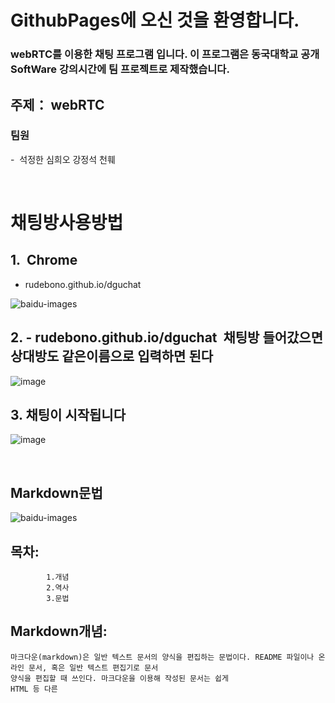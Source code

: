 # GithubPages에 오신 것을 환영합니다.
### webRTC를 이용한 채팅 프로그램 입니다. 이 프로그램은 동국대학교 공개 SoftWare 강의시간에 팀 프로젝트로 제작했습니다.
## 주제： webRTC
### 팀원
-  석정한 심희오 강정석 천훼 
      
          
                
            
# 채팅방사용방법 
## 1.  Chrome   
- rudebono.github.io/dguchat 
       
![baidu-images](https://timgsa.baidu.com/timg?image&quality=80&size=b9999_10000&sec=1496835440507&di=a56e15f2e0a339b836b10bf8c12824a7&imgtype=0&src=http%3A%2F%2Fi0.hexun.com%2F2017-06-02%2F189454793.jpg) 
## 2. - rudebono.github.io/dguchat  채팅방 들어갔으면 상대방도 같은이름으로 입력하면 된다 
![image](https://github.com/chen7206/webRTC/blob/master/%E5%BE%AE%E4%BF%A1%E5%9B%BE%E7%89%87_20170607204350.jpg?raw=true) 
## 3. 채팅이 시작됩니다 
![image](https://github.com/chen7206/webRTC/blob/master/%E5%BE%AE%E4%BF%A1%E5%9B%BE%E7%89%87_20170607205013_%E5%89%AF%E6%9C%AC.jpg?raw=true)
      
             
                   
                          
## Markdown문법
![baidu-images](http://cfile3.uf.tistory.com/image/27710F4B57188341379FA8) 
       
## 목차:
            1.개념
            2.역사
            3.문법
     
## Markdown개념:   
```
마크다운(markdown)은 일반 텍스트 문서의 양식을 편집하는 문법이다. README 파일이나 온라인 문서, 혹은 일반 텍스트 편집기로 문서
양식을 편집할 때 쓰인다. 마크다운을 이용해 작성된 문서는 쉽게
HTML 등 다른 
